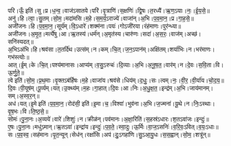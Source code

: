 

  
परि।ऊँ॒ इति॑।सु।प्र।ध॒न्व॒।वाज॑ऽसातये।परि॑।वृ॒त्राणि॑।स॒क्षणिः॑।द्वि॒षः।त॒रध्यै॑।ऋ॒ण॒ऽयाः।नः॒।ई॒य॒से॒॥  
अनु॑।हि।त्वा॒।सु॒तम्।सो॒म॒।मदा॑मसि।म॒हे।स॒म॒र्य॒ऽराज्ये॑।वाजा॑न्।अ॒भि।प॒व॒मा॒न॒।प्र।गा॒ह॒से॒॥  
अजी॑जनः।हि।प॒व॒मा॒न॒।सूर्य॑म्।वि॒ऽधारे॑।शक्म॑ना।पयः॑।गोऽजी॑रया।रंह॑माणः।पुर॑न्ध्या॥  
अजी॑जनः।अ॒मृ॒त॒।मर्त्ये॑षु।आ।ऋ॒तस्य॑।धर्म॑न्।अ॒मृत॑स्य।चारु॑णः।सदा॑।अ॒स॒रः॒।वाज॑म्।अच्छ॑।सनि॑स्यदत्॥  
अ॒भिऽअ॑भि।हि।श्रव॑सा।त॒तर्दि॑थ।उत्स॑म्।न।कम्।चि॒त्।ज॒न॒ऽपान॑म्।अक्षि॑तम्।शर्या॑भिः।न।भर॑माणः।गभ॑स्त्योः॥  
आत्।ई॒म्।के।चि॒त्।पश्य॑मानासः।आप्य॑म्।व॒सु॒ऽरुचः॑।दि॒व्याः।अ॒भि।अ॒नू॒ष॒त॒।वार॑म्।न।दे॒वः।स॒वि॒ता।वि।ऊ॒र्णु॒ते॒॥  
त्वे इति॑।सो॒म॒।प्र॒थ॒माः।वृ॒क्तऽब॑र्हिषः।म॒हे।वाजा॑य।श्रव॑से।धिय॑म्।द॒धुः॒।सः।त्वम्।नः॒।वी॒र॒।वी॒र्या॑य।चो॒द॒य॒॥  
दि॒वः।पी॒यूष॑म्।पू॒र्व्यम्।यत्।उ॒क्थ्य॑म्।म॒हः।गा॒हात्।दि॒वः।आ।निः।अ॒धु॒क्ष॒त॒।इन्द्र॑म्।अ॒भि।जाय॑मानम्।सम्।अ॒स्व॒र॒न्॥  
अध॑।यत्।इ॒मे इति॑।प॒व॒मा॒न॒।रोद॑सी॒ इति॑।इ॒मा।च॒।विश्वा॑।भुव॑ना।अ॒भि।ज॒ज्मना॑।यू॒थे।न।निः॒ऽस्थाः।वृ॒ष॒भः।वि।ति॒ष्ठ॒से॒॥  
सोमः॑।पु॒ना॒नः।अ॒व्यये॑।वारे॑।शिशुः॑।न।क्रीळ॑न्।पव॑मानः।अ॒क्षा॒रिति॑।स॒हस्र॑ऽधारः।श॒तऽवा॑जः।इन्दुः॑॥  
ए॒षः।पु॒ना॒नः।मधु॑ऽमान्।ऋ॒तऽवा॑।इन्द्रा॑य।इन्दुः॑।प॒व॒ते॒।स्वा॒दुः।ऊ॒र्मिः।वा॒ज॒ऽसनिः॑।व॒रि॒वः॒ऽवित्।व॒यः॒ऽधाः॥  
सः।प॒व॒स्व॒।सह॑मानः।पृ॒त॒न्यून्।सेध॑न्।रक्षां॑सि।अप॑।दुः॒ऽगहा॑णि।सु॒ऽआ॒यु॒धः।स॒स॒ह्वान्।सो॒म॒।शत्रू॑न्॥  
